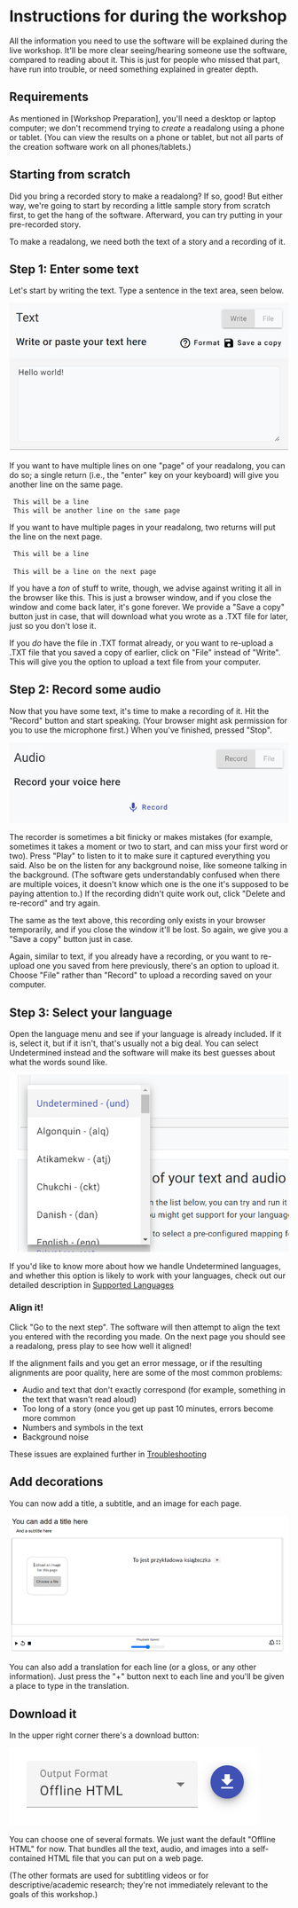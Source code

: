# Instructions for during the workshop

All the information you need to use the software will be explained during the live workshop.  It'll be more clear seeing/hearing someone use the software, compared to reading about it.  This is just for people who missed that part, have run into trouble, or need something explained in greater depth.

## Requirements

As mentioned in [Workshop Preparation], you'll need a desktop or laptop computer; we don't recommend trying to *create* a readalong using a phone or tablet.  (You can view the results on a phone or tablet, but not all parts of the creation software work on all phones/tablets.)

## Starting from scratch

Did you bring a recorded story to make a readalong?  If so, good!  But either way, we're going to start by recording a little sample story from scratch first, to get the hang of the software.  Afterward, you can try putting in your pre-recorded story.

To make a readalong, we need both the text of a story and a recording of it.  

## Step 1: Enter some text

Let's start by writing the text.  Type a sentence in the text area, seen below.

![Screenshot of the text input interface](images/text-input.png "The text input interface")

If you want to have multiple lines on one "page" of your readalong, you can do so; a single return (i.e., the "enter" key on your keyboard) will give you another line on the same page.  

     This will be a line
     This will be another line on the same page 

If you want to have multiple pages in your readalong, two returns will put the line on the next page.  

     This will be a line

     This will be a line on the next page

If you have a *ton* of stuff to write, though, we advise against writing it all in the browser like this.  This is just a browser window, and if you close the window and come back later, it's gone forever.  We provide a "Save a copy" button just in case, that will download what you wrote as a .TXT file for later, just so you don't lose it.

If you *do* have the file in .TXT format already, or you want to re-upload a .TXT file that you saved a copy of earlier, click on "File" instead of "Write".  This will give you the option to upload a text file from your computer.

## Step 2: Record some audio

Now that you have some text, it's time to make a recording of it.  Hit the "Record" button and start speaking.  (Your browser might ask permission for you to use the microphone first.)  When you've finished, pressed "Stop".

![Screenshot of the audio input interface](images/audio-input.png "The audio input interface")

The recorder is sometimes a bit finicky or makes mistakes (for example, sometimes it takes a moment or two to start, and can miss your first word or two).  Press "Play" to listen to it to make sure it captured everything you said.  Also be on the listen for any background noise, like someone talking in the background.  (The software gets understandably confused when there are multiple voices, it doesn't know which one is the one it's supposed to be paying attention to.)  If the recording didn't quite work out, click "Delete and re-record" and try again.

The same as the text above, this recording only exists in your browser temporarily, and if you close the window it'll be lost.  So again, we give you a "Save a copy" button just in case.  

Again, similar to text, if you already have a recording, or you want to re-upload one you saved from here previously, there's an option to upload it.  Choose "File" rather than "Record" to upload a recording saved on your computer.

## Step 3: Select your language

Open the language menu and see if your language is already included.  If it is, select it, but if it isn't, that's usually not a big deal.  You can select Undetermined instead and the software will make its best guesses about what the words sound like.

![Screenshot of the language input interface](images/lang-input.png "The language input interface")

If you'd like to know more about how we handle Undetermined languages, and whether this option is likely to work with your languages, check out our detailed description in [Supported Languages](languages.md)

### Align it!

Click "Go to the next step".  The software will then attempt to align the text you entered with the recording you made.  On the next page you should see a readalong, press play to see how well it aligned!

If the alignment fails and you get an error message, or if the resulting alignments are poor quality, here are some of the most common problems:

* Audio and text that don't exactly correspond (for example, something in the text that wasn't read aloud)
* Too long of a story (once you get up past 10 minutes, errors become more common
* Numbers and symbols in the text 
* Background noise

These issues are explained further in [Troubleshooting](troubleshooting.md)

## Add decorations

You can now add a title, a subtitle, and an image for each page.

![Screenshot of a sample readalong](images/sample-readalong.png "A sample readalong")

You can also add a translation for each line (or a gloss, or any other information).  Just press the "+" button next to each line and you'll be given a place to type in the translation.

## Download it

In the upper right corner there's a download button:

![Screenshot of the download button](images/download-button.png "The download button")

You can choose one of several formats.  We just want the default "Offline HTML" for now.  That bundles all the text, audio, and images into a self-contained HTML file that you can put on a web page.

(The other formats are used for subtitling videos or for descriptive/academic research; they're not immediately relevant to the goals of this workshop.)
